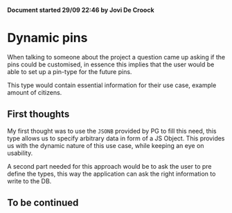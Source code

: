 __Document started 29/09 22:46 by Jovi De Croock__

# Dynamic pins

When talking to someone about the project a question came up asking if the pins could be customised, 
in essence this implies that the user would be able to set up a pin-type for the future pins. 

This type would contain essential information for their use case, example amount of citizens.

## First thoughts

My first thought was to use the `JSONB` provided by PG to fill this need, this type allows us to 
specify arbitrary data in form of a JS Object. This provides us with the dynamic nature of this use case, 
while keeping an eye on usability.

A second part needed for this approach would be to ask the user to pre define the types, this way the application 
can ask the right information to write to the DB.

## To be continued

